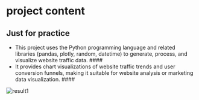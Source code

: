 # project content #

## Just for practice ##
- This project uses the Python programming language and related libraries (pandas, plotly, random, datetime) to generate, process, and visualize website traffic data. ####
- It provides chart visualizations of website traffic trends and user conversion funnels, making it suitable for website analysis or marketing data visualization. ####



![result1](https://github.com/user-attachments/assets/19a1bbec-2b69-45b7-8c02-c7d027deafad)
